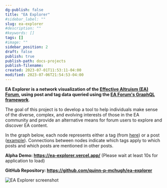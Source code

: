 ```yaml
---
dg-publish: false
title: "EA Explorer"
#sidebar_label: ""
slug: ea-explorer
#description: ""
#keywords: []
tags: []
#image: ""
sidebar_position: 2
draft: false
publish: true
publish-path: docs-projects
publish-filename:
created: 2023-07-01T11:53:11-04:00
modified: 2023-07-06T21:54:53-04:00
---
```


**EA Explorer is a network visualization of the [Effective Altruism (EA) Forum](https://forum.effectivealtruism.org/), using post and tag data queried using the [EA Forum's GraphQL framework](https://www.lesswrong.com/posts/LJiGhpq8w4Badr5KJ/graphql-tutorial-for-lesswrong-and-effective-altruism-forum)**.

The goal of this project is to develop a tool to help individuals make sense of the diverse, complex, and evolving interests of those in the EA community and provide an alternative means for forum users to explore and discover EA content.

In the graph below, each node represents either a tag (from [here](https://forum.effectivealtruism.org/topics/all)) or a post ([example](https://forum.effectivealtruism.org/s/B79ro5zkhndbBKRRX/p/ZhNaizQgYY9dXdQkM)). Connections between nodes indicate which tags apply to which posts and which posts are mentioned in other posts.

**Alpha Demo: https://ea-explorer.vercel.app/** (Please wait at least 10s for application to load)

**GitHub Repository: https://github.com/quinn-p-mchugh/ea-explorer**

![EA Explorer screenshot](../docs/assets/2022-12-11-ea-explorer-screenshot.pnghot.png)
